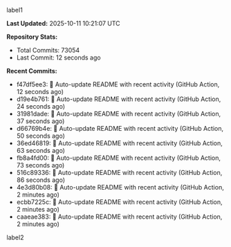 
label1 
<!-- ACTIVITY_START -->
**Last Updated:** 2025-10-11 10:21:07 UTC

**Repository Stats:**
- Total Commits: 73054
- Last Commit: 12 seconds ago

**Recent Commits:**
- f47df5ee3: 🤖 Auto-update README with recent activity (GitHub Action, 12 seconds ago)
- d19e4b761: 🤖 Auto-update README with recent activity (GitHub Action, 24 seconds ago)
- 31981dade: 🤖 Auto-update README with recent activity (GitHub Action, 37 seconds ago)
- d66769b4e: 🤖 Auto-update README with recent activity (GitHub Action, 50 seconds ago)
- 36ed46819: 🤖 Auto-update README with recent activity (GitHub Action, 63 seconds ago)
- fb8a4fd00: 🤖 Auto-update README with recent activity (GitHub Action, 73 seconds ago)
- 516c89336: 🤖 Auto-update README with recent activity (GitHub Action, 86 seconds ago)
- 4e3d80b08: 🤖 Auto-update README with recent activity (GitHub Action, 2 minutes ago)
- ecbb7225c: 🤖 Auto-update README with recent activity (GitHub Action, 2 minutes ago)
- caaeae383: 🤖 Auto-update README with recent activity (GitHub Action, 2 minutes ago)
<!-- ACTIVITY_END -->

label2
